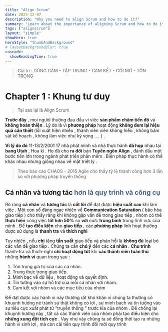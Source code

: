 ```yaml
---
title: "Align Scrum"
date: 2023-12-07
description: "Why you need to align Scrum and how to do it?"
summary: "Learn about the importance of aligning Scrum and how to do it."
tags: ["alignscrum"]
layout: "simple"
showHero: true
heroStyle: "thumbAndBackground"
# layoutBackgroundBlur: true
cascade:
  showReadingTime: true
---
```


> Giá trị : DŨNG CẢM - TẬP TRUNG - CAM KẾT - CỞI MỞ - TÔN TRỌNG

# Chapter 1 : Khung tư duy
> Tại sao lại là Align Scrum

**Trước đây** , mọi người thường đau đầu vì việc **sản phẩm chậm tiến độ** và **không hoàn thiện** . Lý do là vì **phương pháp** hoạt động **không đem lại hiệu quả cần thiết** (lỗi xuất hiện nhiều ,  thành viên viên không hiểu , không bám sát kế hoạch , không làm việc như kỳ vọng .... ) . 

**Vì lý do đó** 11-13/2/2001 17 nhà phát minh và nhà  thực hành **đã họp** nhau tại **bang Utah** , Hoa kì  . Họ đã cho **ra đời** bản **Tuyển ngôn Align** , đánh dấu một bước tiến lớn trong ngành phát triển phần mềm . Biện pháp thực hành có thể khác nhau nhưng giống nhau về mặt triết lý .

> Theo báo cáo CHAOS - 2015 Agile cho thấy tỷ lệ thành công hơn 3 lần so với phương pháp truyền thống


## Cá nhân và tương tác <span style='color:#4b6584'>hơn là quy trình và công cụ </span>

Rõ ràng **cá nhân** và **tương tác** là **cốt lõi** để đạt được **hiệu suất cao** khi làm việc . Một con số đáng ngạc nhiên về **Communication Saturation** ( bão hòa giao tiếp ) cho thấy rằng khi không gặp vấn đề trong giao tiếp , nhóm có thể **thực hiện** công việc t**ốt hơn 50%** so **với** mức **trung bình** trong lĩnh vực của mình  . 
Để  **tạo điều kiện** cho **giao tiếp** , các **phương pháp** linh hoạt thường được sử dụng là **thanh tra** và **thích nghi**

Tuy nhiên , nếu **chỉ** tăng **tần suất** giao tiếp và phản hồi là **không đủ** loại bỏ các vấn đề giao tiếp . Chúng ta cần **chú ý** đến các **cá nhân** . **Chu trình** thanh-tra và thích-nghi **chỉ hoạt động tốt** khi **các thành viên tuân thủ** những **hành vi** quan trọng sau :
1. Tôn trọng giá trị của các cá nhân.
2. Trung thực trong giao tiếp.
3. Minh bạc về dữ liệu , hoạt động và quyết định.
4. Tin tưởng vào sự hỗ trợ của mỗi cá nhân với nhóm.
5. Cam kết với nhóm và các mục tiêu của nhóm

Để đạt được các hành vi này thường rất khó khăn vì chúng ta thường có khuynh hướng né tránh sự thật không có lợi , sự minh bạch và tin tưởng vào sự tiêu cực xuất phát từ "truyền thống " trước kia của nhóm . Để chống lại khuynh hướng này , tất cả các thành viên của nhóm phải tạo điều kiện cho **những xung đột tích cực** . Vạy như vậy chúng ta sẽ đồng thời tạo ra những hành vi sinh lợi , mà còn 
cải tiến quy trình
đổi mới quy trình 

